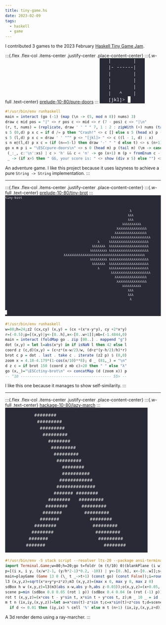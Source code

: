 ```yaml
---
title: tiny-game.hs
date: 2023-02-09
tags:
  - haskell
  - game
---
```


I contributed 3 games to the 2023 February [Haskell Tiny Game Jam](https://github.com/haskell-game/tiny-games-hs).

:::{.flex .flex-col .items-center .justify-center .place-content-center}
:::{.w-full .text-center}
[prelude-10-80/pure-doors](https://github.com/haskell-game/tiny-games-hs/tree/main/prelude/pure-doors)
:::
![pure-doors](../static/pure-doors.png)

```haskell
#!/usr/bin/env runhaskell
main = interact (go (-1) (map (\n -> (5, mod n 8)) nums) 3)
draw c mid pos = "|" <> r pos c <> mid <> r (7 - pos) c <> "|\n"
(r, t, nums) = (replicate, draw ' ' " " 7, 1 : 2 : zipWith (+) nums (tail nums))
s 5 (0,d) p x c = if d /= p then "Crash!" <> c [] else s 5 (head x) p (tail x) c
s 5 (l,d) p x c = draw ' ' "^" p <> "[jkl]> " <> c ((l - 1, d) : x)
s n e@(l,d) p x c = (if (n==5-l) then draw '-' " " d else t) <> s (n+1) e p x c
go x m p i = "\ESCcpure-doors\n" <> s 0 (head m) p (tail m) (\m -> case (m,i) of
 (_:_, c:'\n':xs) | c > 'h' && c < 'n' -> go (x+1) m (p + fromEnum c - 107) xs
 _ -> (if x>5 then " GG, your score is: " <> show (div x 5) else "") <> "\n")
```

An adventure game. I like this project because it uses lazyness to achieve a pure `String -> String` implementation.
:::

---

:::{.flex .flex-col .items-center .justify-center .place-content-center}
:::{.w-full .text-center}
[prelude-10-80/tiny-brot](https://github.com/haskell-game/tiny-games-hs/tree/main/prelude/tiny-brot)
:::
![tiny-brot](../static/tiny-brot.gif)

```haskell
#!/usr/bin/env runhaskell
w=80;h=24;z2 (cx,cy) (x,y) = (cx +(x*x-y*y), cy +2*x*y)
r=(-0.5);p=[(x,y)|y<-[0..h],x<-[0..w+1]];mb=(-1.4844,0)
main = interact (foldMap go . zip [00..] . mappend "g")
dot (x,y) = let l=abs(x*y) in if isNaN l then 42 else l
coord z (c,d)(x,y) = (c+z*(x-w/2)/w, (d+z*(y-h/2)/h)*r)
brot c p = dot . last . take c . iterate (z2 p) $ (0,0)
zoom x = 4.18-4.179*(1-cos(x/10)**8); d _ (81,_) = "\n"
d z c = if brot 150 (coord z mb c)>20 then " " else "λ"
go (x,_)="\ESCctiny-brot\n" <> concatMap (d (zoom x)) p
-- ^10 ----------------------------------------- 55> --
```

I like this one because it manages to show self-similarity.
:::

---

:::{.flex .flex-col .items-center .justify-center .place-content-center}
:::{.w-full .text-center}
[hackage-10-80/lazy-march](https://github.com/haskell-game/tiny-games-hs/tree/main/hackage/lazy-march)
:::
![tiny-brot](../static/lazy-march.gif)

```haskell
#!/usr/bin/env -S stack script --resolver lts-20 --package ansi-terminal-game
import Terminal.Game;w=80;h=20;go t=foldr (m (t/10) 0)(blankPlane (i w) (i h)) p
p=[(i x, i y, (x/w*2-1, (y/h*2-1)*0.2, -10)) | y<-[0..h], x<-[0..w]];s=sin;c=cos
main=playGame (Game 13 0 (\_ t _->t+1) (const go) (const False));i=round
l3 (x,y,z)=sqrt(x*x+y*y+z*z);m3 (x,y,z)=(max x 0, max y 0, max z 0)
sdBox h w (x,y,z)=l3(m3(abs x-w,abs y-h,abs z-0.03));o(x,y,z)=(x+0.05, y-0.4, z)
scene p=min (sdBox 0.8 0.05 (rot 1 p)) (sdBox 0.4 0.04 (o (rot (-1) p)))
rot t (x,y,z)=(x*cos t - y*sin t, x*sin t + y*cos t, z);m _ 10 _ = id
m t n (ix,iy,(x,y,z))=let a=x*cos(t)-z*sin t;c=x*sin(t)+z*cos t;d=scene(a,y,c)in
  if d <= 0.01 then (iy,ix) % cell '%' else m t (n+1) (ix,iy,(x,y,z+d))
```

A 3d render demo using a ray-marcher.
:::
